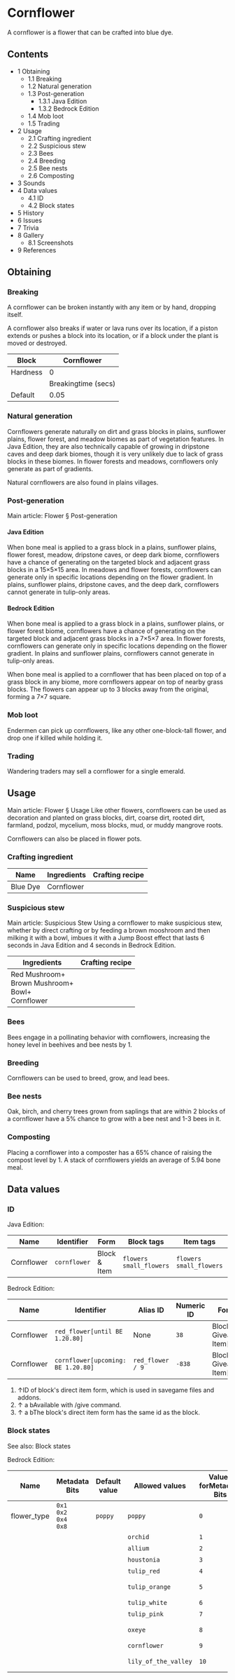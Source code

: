 # Cornflower
A cornflower is a flower that can be crafted into blue dye.

## Contents
- 1 Obtaining
	- 1.1 Breaking
	- 1.2 Natural generation
	- 1.3 Post-generation
		- 1.3.1 Java Edition
		- 1.3.2 Bedrock Edition
	- 1.4 Mob loot
	- 1.5 Trading
- 2 Usage
	- 2.1 Crafting ingredient
	- 2.2 Suspicious stew
	- 2.3 Bees
	- 2.4 Breeding
	- 2.5 Bee nests
	- 2.6 Composting
- 3 Sounds
- 4 Data values
	- 4.1 ID
	- 4.2 Block states
- 5 History
- 6 Issues
- 7 Trivia
- 8 Gallery
	- 8.1 Screenshots
- 9 References

## Obtaining
### Breaking
A cornflower can be broken instantly with any item or by hand, dropping itself.

A cornflower also breaks if water or lava runs over its location, if a piston extends or pushes a block into its location, or if a block under the plant is moved or destroyed.

| Block    | Cornflower          |
|----------|---------------------|
| Hardness | 0                   |
|          | Breakingtime (secs) |
| Default  | 0.05                |

### Natural generation
Cornflowers generate naturally on dirt and grass blocks in plains, sunflower plains, flower forest, and meadow biomes as part of vegetation features. In Java Edition, they are also technically capable of growing in dripstone caves and deep dark biomes, though it is very unlikely due to lack of grass blocks in these biomes. In flower forests and meadows, cornflowers only generate as part of gradients. 

Natural cornflowers are also found in plains villages.


### Post-generation
Main article: Flower § Post-generation
#### Java Edition
When bone meal is applied to a grass block in a plains, sunflower plains, flower forest, meadow, dripstone caves, or deep dark biome, cornflowers have a chance of generating on the targeted block and adjacent grass blocks in a 15×5×15 area. In meadows and flower forests, cornflowers can generate only in specific locations depending on the flower gradient. In plains, sunflower plains, dripstone caves, and the deep dark, cornflowers cannot generate in tulip-only areas.

#### Bedrock Edition
When bone meal is applied to a grass block in a plains, sunflower plains, or flower forest biome, cornflowers have a chance of generating on the targeted block and adjacent grass blocks in a 7×5×7 area. In flower forests, cornflowers can generate only in specific locations depending on the flower gradient. In plains and sunflower plains, cornflowers cannot generate in tulip-only areas.

When bone meal is applied to a cornflower that has been placed on top of a grass block in any biome, more cornflowers appear on top of nearby grass blocks. The flowers can appear up to 3 blocks away from the original, forming a 7×7 square.

### Mob loot
Endermen can pick up cornflowers, like any other one-block-tall flower, and drop one if killed while holding it.

### Trading
Wandering traders may sell a cornflower for a single emerald.

## Usage
Main article: Flower § Usage
Like other flowers, cornflowers can be used as decoration and planted on grass blocks, dirt, coarse dirt, rooted dirt, farmland, podzol, mycelium, moss blocks, mud, or muddy mangrove roots.

Cornflowers can also be placed in flower pots.

### Crafting ingredient
| Name     | Ingredients | Crafting recipe |
|----------|-------------|-----------------|
| Blue Dye | Cornflower  |                 |

### Suspicious stew
Main article: Suspicious Stew
Using a cornflower to make suspicious stew, whether by direct crafting or by feeding a brown mooshroom and then milking it with a bowl, imbues it with a Jump Boost effect that lasts 6 seconds in Java Edition and 4 seconds in Bedrock Edition.

| Ingredients                                                | Crafting recipe |
|------------------------------------------------------------|-----------------|
| Red Mushroom+<br/>Brown Mushroom+<br/>Bowl+<br/>Cornflower |                 |

### Bees
Bees engage in a pollinating behavior with cornflowers, increasing the honey level in beehives and bee nests by 1.

### Breeding
Cornflowers can be used to breed, grow, and lead bees.

### Bee nests
Oak, birch, and cherry trees grown from saplings that are within 2 blocks of a cornflower have a 5% chance to grow with a bee nest and 1-3 bees in it.

### Composting
Placing a cornflower into a composter has a 65% chance of raising the compost level by 1. A stack of cornflowers yields an average of 5.94 bone meal.

## Data values
### ID
Java Edition:

| Name       | Identifier   | Form         | Block tags                    | Item tags                     | Translation key              |
|------------|--------------|--------------|-------------------------------|-------------------------------|------------------------------|
| Cornflower | `cornflower` | Block & Item | `flowers`<br/>`small_flowers` | `flowers`<br/>`small_flowers` | `block.minecraft.cornflower` |

Bedrock Edition:

| Name       | Identifier                          | Alias ID         | Numeric ID | Form                       | Item ID[i 1]   | Translation key                   |
|------------|-------------------------------------|------------------|------------|----------------------------|----------------|-----------------------------------|
| Cornflower | `red_flower‌[until BE 1.20.80]`     | None             | `38`       | Block & Giveable Item[i 2] | Identical[i 3] | `tile.red_flower.cornflower.name` |
| Cornflower | `cornflower‌[upcoming: BE 1.20.80]` | `red_flower / 9` | `-838`     | Block & Giveable Item[i 2] | Identical[i 3] | `tile.red_flower.cornflower.name` |

1. ↑ID of block's direct item form, which is used in savegame files and addons.
2. ↑ a bAvailable with /give command.
3. ↑ a bThe block's direct item form has the same id as the block.

### Block states
See also: Block states

Bedrock Edition:

| Name        | Metadata Bits                       | Default value | Allowed values       | Values forMetadata Bits | Description        |
|-------------|-------------------------------------|---------------|----------------------|-------------------------|--------------------|
| flower_type | `0x1`<br/>`0x2`<br/>`0x4`<br/>`0x8` | `poppy`       | `poppy`              | `0`                     | Poppy              |
|             |                                     |               | `orchid`             | `1`                     | Blue Orchid        |
|             |                                     |               | `allium`             | `2`                     | Allium             |
|             |                                     |               | `houstonia`          | `3`                     | Azure Bluet        |
|             |                                     |               | `tulip_red`          | `4`                     | Red Tulip          |
|             |                                     |               | `tulip_orange`       | `5`                     | Orange Tulip       |
|             |                                     |               | `tulip_white`        | `6`                     | White Tulip        |
|             |                                     |               | `tulip_pink`         | `7`                     | Pink Tulip         |
|             |                                     |               | `oxeye`              | `8`                     | Oxeye Daisy        |
|             |                                     |               | `cornflower`         | `9`                     | Cornflower         |
|             |                                     |               | `lily_of_the_valley` | `10`                    | Lily of the Valley |


